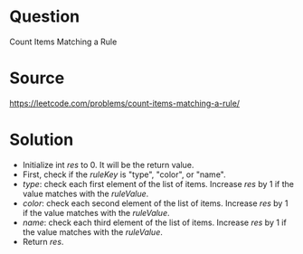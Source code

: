 # Question
Count Items Matching a Rule

# Source
https://leetcode.com/problems/count-items-matching-a-rule/

# Solution
 - Initialize int *res* to 0. It will be the return value.
 - First, check if the *ruleKey* is "type", "color", or "name".
 - *type*: check each first element of the list of items. Increase *res* by 1 if the value matches with the *ruleValue*.
 - *color*: check each second element of the list of items. Increase *res* by 1 if the value matches with the *ruleValue*.
 - *name*: check each third element of the list of items. Increase *res* by 1 if the value matches with the *ruleValue*.
 - Return *res*.
